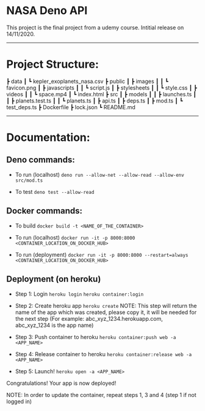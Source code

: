 # NASA Deno API

This project is the final project from a udemy course.
Intitial release on 14/11/2020.

---

# Project Structure:

 ┣ data
 ┃ ┗ kepler_exoplanets_nasa.csv
 ┣ public
 ┃ ┣ images
 ┃ ┃ ┗ favicon.png
 ┃ ┣ javascripts
 ┃ ┃ ┗ script.js
 ┃ ┣ stylesheets
 ┃ ┃ ┗ style.css
 ┃ ┣ videos
 ┃ ┃ ┗ space.mp4
 ┃ ┗ index.html
 ┣ src
 ┃ ┣ models
 ┃ ┃ ┣ launches.ts
 ┃ ┃ ┣ planets.test.ts
 ┃ ┃ ┗ planets.ts
 ┃ ┣ api.ts
 ┃ ┣ deps.ts
 ┃ ┣ mod.ts
 ┃ ┗ test_deps.ts
 ┣ Dockerfile
 ┣ lock.json
 ┗ README.md

---

# Documentation:

## Deno commands:

- To run (localhost)
```deno run --allow-net --allow-read --allow-env src/mod.ts```

- To test
```deno test --allow-read```


## Docker commands:

- To build
```docker build -t <NAME_OF_THE_CONTAINER>```

- To run (localhost)
```docker run -it -p 8000:8000 <CONTAINER_LOCATION_ON_DOCKER_HUB>```

- To run (deployment)
```docker run -it -p 8000:8000 --restart=always <CONTAINER_LOCATION_ON_DOCKER_HUB>```

## Deployment (on heroku)

- Step 1: Login
```heroku login```
```heroku container:login```

- Step 2: Create heroku app
```heroku create```
NOTE: This step will return the name of the app which was created, please copy it, it will be needed for the next step (For example: abc_xyz_1234.herokuapp.com, abc_xyz_1234 is the app name)

- Step 3: Push container to heroku
```heroku container:push web -a <APP_NAME>```

- Step 4: Release container to heroku 
```heroku container:release web -a <APP_NAME>```

- Step 5: Launch!
```heroku open -a <APP_NAME>```

Congratulations! Your app is now deployed!

NOTE: In order to update the container, repeat steps 1, 3 and 4 (step 1 if not logged in)